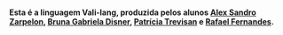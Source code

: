 #### Esta é a linguagem Vali-lang, produzida pelos alunos <a href="https://github.com/alexzarp">Alex Sandro Zarpelon</a>, <a href="https://github.com/Brunadisner">Bruna Gabriela Disner</a>, <a href="https://github.com/patitrev">Patrícia Trevisan</a> e <a href="https://github.com/rflgf">Rafael Fernandes</a>.



